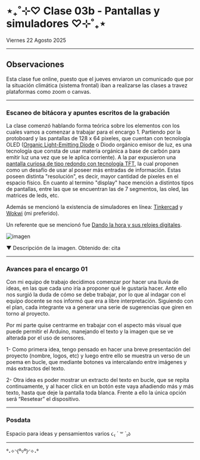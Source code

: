 # ⋆₊˚⊹♡ Clase 03b - Pantallas y simuladores ♡⊹˚₊⋆

Viernes 22 Agosto 2025

***

## Observaciones

Esta clase fue online, puesto que el jueves enviaron un comunicado que por la situación climática (sistema frontal) iban a realizarse las clases a travez plataformas como zoom o canvas.

***

### Escaneo de bitácora y apuntes escritos de la grabación

La clase comenzó hablando forma teórica sobre los elementos con los cuales vamos a comenzar a trabajar para el encargo 1. Partiendo por la protoboard y las pantallas de 128 x 64 pixeles, que cuentan con tecnología OLED ([Organic Light-Emitting Diode](https://sensorkit.arduino.cc/sensorkit/module/lessons/lesson/10-the-oled-screen) o Diodo orgánico emisor de luz, es una tecnología que consta de usar materia orgánica a base de carbón para emitir luz una vez que se le aplica corriente). A la par expusieron una [pantalla curiosa de tipo redondo con tecnología TFT](https://es.aliexpress.com/item/1005004481969638.html), la cual proponen como un desafío de usar al poseer más entradas de información. Estas poseen distinta "resolución", es decir, mayor cantidad de pixeles en el espacio físico. En cuanto al termino "display" hace mención a distintos tipos de pantallas, entre las que se encuentran las de 7 segmentos, las oled, las matrices de leds, etc.

Además se mencionó la existencia de simuladores en línea: [Tinkercad](https://www.tinkercad.com/) y [Wokwi](https://wokwi.com/) (mi preferido).

Un referente que se mencionó fue [Dando la hora y sus relojes digitales](https://www.dandolahora.cl/products/prototipo-el-numero-uno-el-primer-reloj-digital-en-la-historia-de-chile).

![imagen](./archivos/.)

▼ Descripción de la imagen. Obtenido de: cita

***

### Avances para el encargo 01

Con mi equipo de trabajo decidimos comenzar por hacer una lluvia de ideas, en las que cada uno iría a proponer qué le gustaría hacer. Ante ello nos surgió la duda de cómo se debe trabajar, por lo que al indagar con el equipo docente se nos informó que era a libre interpretación.
Siguiendo con el plan, cada integrante va a generar una serie de sugerencias que giren en torno al proyecto.

Por mi parte quise centrarme en trabajar con el aspecto más visual que puede permitir el Arduino, manejando el texto y la imagen que se ve alterada por el uso de sensores.

1- Como primera idea, tengo pensado en hacer una breve presentación del proyecto (nombre, logos, etc) y luego entre ello se muestra un verso de un poema en bucle, que mediante botones va intercalando entre imágenes y más extractos del texto.

2- Otra idea es poder mostrar un extracto del texto en bucle, que se repita continuamente, y al hacer click en un botón este vaya añadiendo más y más texto, hasta que deje la pantalla toda blanca. Frente a ello la única opción será “Resetear” el dispositivo.

***

### Posdata

Espacio para ideas y pensamientos varios ૮₍ ´ ꒳ `₎ა

***

°˖✧◝(⁰▿⁰)◜✧˖°
